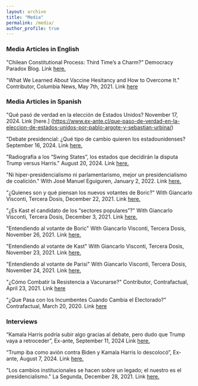 ```yaml
---
layout: archive
title: "Media"
permalink: /media/
author_profile: true
---
```

### Media Articles in English

"Chilean Constitutional Process: Third Time’s a Charm?" Democracy Paradox Blog. Link [here.](https://democracyparadox.com/2023/03/13/chilean-constitutional-process-third-times-a-charm/)

"What We Learned About Vaccine Hesitancy and How to Overcome It." Contributor, Columbia News, May 7th, 2021. Link [here](https://news.columbia.edu/news/overcome-vaccine-hesitancy-messages)

### Media Articles in Spanish

"Qué pasó de verdad en la elección de Estados Unidos? November 17, 2024. Link [here.] (https://www.ex-ante.cl/que-paso-de-verdad-en-la-eleccion-de-estados-unidos-por-pablo-argote-y-sebastian-urbina/) 

"Debate presidencial: ¿Qué tipo de cambio quieren los estadounidenses? September 16, 2024. Link [here.](https://www.ex-ante.cl/debate-presidencial-que-tipo-de-cambio-quieren-los-estadounidenses-por-pablo-argote/)

"Radiografía a los “Swing States”, los estados que decidirán la disputa Trump versus Harris." August 20, 2024. Link [here.](https://www.ex-ante.cl/radiografia-a-los-swing-states-los-estados-que-decidiran-la-disputa-trump-versus-harris-por-pablo-argote/)

"Ni hiper-presidencialismo ni parlamentarismo, mejor un presidencialismo de coalición." With José Manuel Eguiguren, January 2, 2022. Link [here.](https://terceradosis.cl/2022/01/02/ni-hiper-presidencialismo-ni-parlamentarismo-mejor-un-presidencialismo-de-coalicion/)

"¿Quienes son y qué piensan los nuevos votantes de Boric?" With Giancarlo Visconti, Tercera Dosis, December 22, 2021. Link [here.](https://terceradosis.cl/2021/12/22/quienes-son-y-que-piensan-los-nuevos-votantes-de-boric/)

"¿Es Kast el candidato de los “sectores populares”?"  With Giancarlo Visconti, Tercera Dosis, December 3, 2021. Link [here.](https://terceradosis.cl/2021/12/22/quienes-son-y-que-piensan-los-nuevos-votantes-de-boric/)

"Entendiendo al votante de Boric" With Giancarlo Visconti, Tercera Dosis, November 26, 2021. Link [here.](https://terceradosis.cl/2021/11/26/entendiendo-al-votante-de-boric/)

"Entendiendo al votante de Kast"  With Giancarlo Visconti, Tercera Dosis, November 23, 2021. Link [here.](https://terceradosis.cl/2021/11/23/entendiendo-al-votante-de-kast/)

"Entendiendo al votante de Parisi"  With Giancarlo Visconti, Tercera Dosis, November 24, 2021. Link [here.](https://terceradosis.cl/2021/11/24/entendiendo-al-votante-de-parisi/)

"¿Cómo Combatir la Resistencia a Vacunarse?" Contributor, Contrafactual, April 23, 2021. Link [here](http://contrafactual.cl/2021/04/23/como-combatir-la-resistencia-a-vacunarse/)

"¿Que Pasa con los Incumbentes Cuando Cambia el Electorado?" Contrafactual, March 20, 2020. Link [here](http://contrafactual.cl/2020/03/20/que-pasa-con-los-incumbentes-cuando-cambia-el-electorado/)

### Interviews

“Kamala Harris podría subir algo gracias al debate, pero dudo que Trump vaya a retroceder”, Ex-ante, September 11, 2024 Link [here.](https://www.ex-ante.cl/experto-en-eeuu-kamala-podria-subir-algo-gracias-al-debate-pero-dudo-que-trump-vaya-a-retroceder/)

“Trump iba como avión contra Biden y Kamala Harris lo descolocó”, Ex-ante, August 7, 2024. Link [here.](https://www.ex-ante.cl/pablo-argote-academico-chileno-y-experto-en-eeuu-trump-iba-como-avion-contra-biden-y-kamala-harris-lo-descoloco/)

"Los cambios institucionales se hacen sobre un legado; el nuestro es el presidencialismo." La Segunda, December 28, 2021. Link [here.](https://digital.lasegunda.com/2021/12/29/A/0U42MDEO#zoom=page-width)

